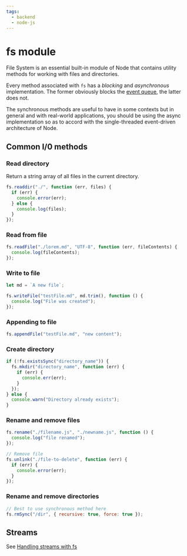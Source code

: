 ```yaml
---
tags:
  - backend
  - node-js
---
```


# fs module

File System is an essential built-in module of Node that contains utility
methods for working with files and directories.

Every method associated with `fs` has a _blocking_ and _asynchronous_
implementation. The former obviously blocks the
[event queue](Event_loop.md), the
latter does not.

The synchronous methods are useful to have in some contexts but in general and
with real-world applications, you should be using the async implementation so as
to accord with the single-threaded event-driven architecture of Node.

## Common I/0 methods

### Read directory

Return a string array of all files in the current directory.

```js
fs.readdir("./", function (err, files) {
  if (err) {
    console.error(err);
  } else {
    console.log(files);
  }
});
```

### Read from file

```js
fs.readFile("./lorem.md", "UTF-8", function (err, fileContents) {
  console.log(fileContents);
});
```

### Write to file

```js
let md = `A new file`;

fs.writeFile("testFile.md", md.trim(), function () {
  console.log("File was created");
});
```

### Appending to file

```js
fs.appendFile("testFile.md", "new content");
```

### Create directory

```js
if (!fs.existsSync("directory_name")) {
  fs.mkdir("directory_name", function (err) {
    if (err) {
      console.err(err);
    }
  });
} else {
  console.warn("Directory already exists");
}
```

### Rename and remove files

```js
fs.rename("./filename.js", "./newname.js", function () {
  console.log("file renamed");
});
```

```js
// Remove file
fs.unlink("./file-to-delete", function (err) {
  if (err) {
    console.error(err);
  }
});
```

### Rename and remove directories

```js
// Best to use synchronous method here
fs.rmSync("/dir", { recursive: true, force: true });
```

## Streams

See [Handling streams with fs](Streams.md)
